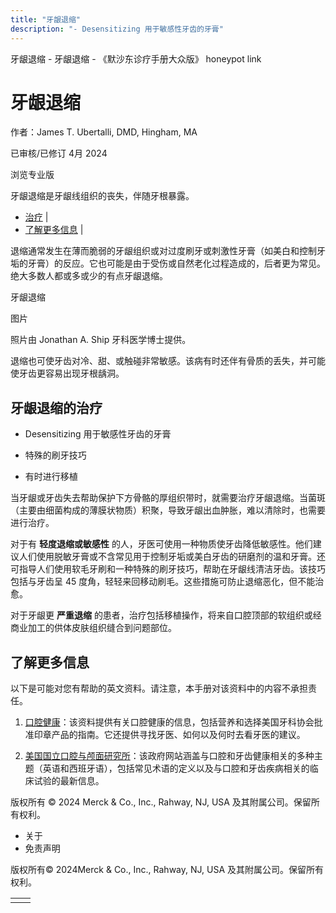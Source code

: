 ```yaml
---
title: "牙龈退缩"
description: "- Desensitizing 用于敏感性牙齿的牙膏"
---
```


﻿牙龈退缩 \- 牙龈退缩 \- 《默沙东诊疗手册大众版》 honeypot link

# 牙龈退缩

作者：James T. Ubertalli, DMD, Hingham, MA

已审核/已修订 4月 2024

浏览专业版

牙龈退缩是牙龈线组织的丧失，伴随牙根暴露。

- [治疗](#治疗_v27717161_zh) \|
- [了解更多信息](#了解更多信息_v27717178_zh) \|

退缩通常发生在薄而脆弱的牙龈组织或对过度刷牙或刺激性牙膏（如美白和控制牙垢的牙膏）的反应。它也可能是由于受伤或自然老化过程造成的，后者更为常见。绝大多数人都或多或少的有点牙龈退缩。

牙龈退缩



图片

照片由 Jonathan A. Ship 牙科医学博士提供。

退缩也可使牙齿对冷、甜、或触碰非常敏感。该病有时还伴有骨质的丢失，并可能使牙齿更容易出现牙根龋洞。

## 牙龈退缩的治疗

- Desensitizing 用于敏感性牙齿的牙膏

- 特殊的刷牙技巧

- 有时进行移植


当牙龈或牙齿失去帮助保护下方骨骼的厚组织带时，就需要治疗牙龈退缩。当菌斑（主要由细菌构成的薄膜状物质）积聚，导致牙龈出血肿胀，难以清除时，也需要进行治疗。

对于有 **轻度退缩或敏感性** 的人，牙医可使用一种物质使牙齿降低敏感性。他们建议人们使用脱敏牙膏或不含常见用于控制牙垢或美白牙齿的研磨剂的温和牙膏。还可指导人们使用软毛牙刷和一种特殊的刷牙技巧，帮助在牙龈线清洁牙齿。该技巧包括与牙齿呈 45 度角，轻轻来回移动刷毛。这些措施可防止退缩恶化，但不能治愈。

对于牙龈更 **严重退缩** 的患者，治疗包括移植操作，将来自口腔顶部的软组织或经商业加工的供体皮肤组织缝合到问题部位。

## 了解更多信息

以下是可能对您有帮助的英文资料。请注意，本手册对该资料中的内容不承担责任。

1. [口腔健康](http://www.mouthhealthy.org/en/)：该资料提供有关口腔健康的信息，包括营养和选择美国牙科协会批准印章产品的指南。它还提供寻找牙医、如何以及何时去看牙医的建议。

2. [美国国立口腔与颅面研究所](http://www.nidcr.nih.gov/oralhealth/)：该政府网站涵盖与口腔和牙齿健康相关的多种主题（英语和西班牙语），包括常见术语的定义以及与口腔和牙齿疾病相关的临床试验的最新信息。




版权所有 © 2024
Merck & Co., Inc., Rahway, NJ, USA 及其附属公司。保留所有权利。

- 关于
- 免责声明

版权所有© 2024Merck & Co., Inc., Rahway, NJ, USA 及其附属公司。保留所有权利。

|     |     |
| --- | --- |
|  |  |